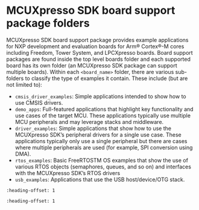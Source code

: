 # MCUXpresso SDK board support package folders

MCUXpresso SDK board support package provides example applications for NXP development and evaluation boards for Arm® Cortex®-M cores including Freedom, Tower System, and LPCXpresso boards. Board support packages are found inside the top level boards folder and each supported board has its own folder \(an MCUXpresso SDK package can support multiple boards\). Within each `<board_name>` folder, there are various sub-folders to classify the type of examples it contain. These include \(but are not limited to\):

-   `cmsis_driver_examples`: Simple applications intended to show how to use CMSIS drivers.
-   `demo_apps`: Full-featured applications that highlight key functionality and use cases of the target MCU. These applications typically use multiple MCU peripherals and may leverage stacks and middleware.
-   `driver_examples`: Simple applications that show how to use the MCUXpresso SDK’s peripheral drivers for a single use case. These applications typically only use a single peripheral but there are cases where multiple peripherals are used \(for example, SPI conversion using DMA\).
-   `rtos_examples`: Basic FreeRTOSTM OS examples that show the use of various RTOS objects \(semaphores, queues, and so on\) and interfaces with the MCUXpresso SDK’s RTOS drivers
-   `usb_examples`: Applications that use the USB host/device/OTG stack.


```{include} ../topics/example_application_structure.md
:heading-offset: 1
```

```{include} ../topics/locating_example_application_source_files.md
:heading-offset: 1
```


